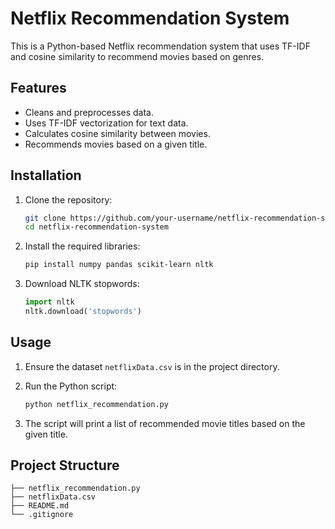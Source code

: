 # Netflix Recommendation System

This is a Python-based Netflix recommendation system that uses TF-IDF and cosine similarity to recommend movies based on genres.

## Features
- Cleans and preprocesses data.
- Uses TF-IDF vectorization for text data.
- Calculates cosine similarity between movies.
- Recommends movies based on a given title.

## Installation

1. Clone the repository:
    ```bash
    git clone https://github.com/your-username/netflix-recommendation-system.git
    cd netflix-recommendation-system
    ```

2. Install the required libraries:
    ```bash
    pip install numpy pandas scikit-learn nltk
    ```

3. Download NLTK stopwords:
    ```python
    import nltk
    nltk.download('stopwords')
    ```

## Usage

1. Ensure the dataset `netflixData.csv` is in the project directory.

2. Run the Python script:
    ```bash
    python netflix_recommendation.py
    ```

3. The script will print a list of recommended movie titles based on the given title.

## Project Structure

```plaintext
├── netflix_recommendation.py
├── netflixData.csv
├── README.md
└── .gitignore
